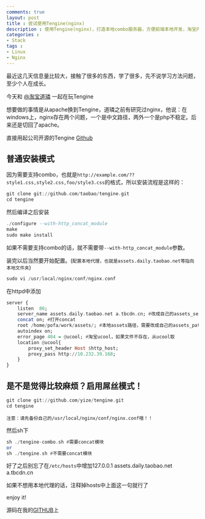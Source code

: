 ```yaml
---
comments: true
layout: post
title : 尝试使用Tengine(nginx)
description : 使用Tengine(nginx)，打造本地combo服务器，方便前端本地开发，淘宝内部前端环境配置
categories : 
- Stack
tags : 
- Linux
- Nginx
---
```



最近这几天信息量比较大，接触了很多的东西，学了很多，先不说学习方法问题，至少个人在成长。

今天和
<a wb_screen_name="淘宝道璘" href="#">@淘宝道璘</a>
一起在玩Tengine

想要做的事情是从apache换到Tengine，道璘之前有研究过nginx，他说：在windows上，nginx存在两个问题，一个是中文路径，两外一个是php不稳定。后来还是切回了apache。

直接用起公司开源的Tengine [Github](https://github.com/taobao/tengine)

## 普通安装模式

因为需要支持combo，也就是`http://example.com/??style1.css,style2.css,foo/style3.css`的格式，所以安装流程是这样的：

```haskell
git clone git://github.com/taobao/tengine.git
cd tengine
```


然后编译之后安装

```haskell
./configure --with-http_concat_module
make
sudo make install
```
如果不需要支持combo的话，就不需要带`--with-http_concat_module`参数。

装完以后当然要开始配置。(`配置本地代理，也就是assets.daily.taobao.net等指向本地文件夹`)

```haskell
sudo vi /usr/local/nginx/conf/nginx.conf
```
在httpd中添加

```haskell
server {
    listen  80;
    server_name assets.daily.taobao.net a.tbcdn.cn; #改成自己的assets_server
    concat on; #打开concat
    root /home/pofa/work/assets/; #本地assets路径，需要改成自己的assets_path
    autoindex on;
    error_page 404 = @ucool; #淘宝ucool，如果文件不存在，从ucool取
    location @ucool{
        proxy_set_header Host $http_host;
        proxy_pass http://10.232.39.168;
    }
}
```

## 是不是觉得比较麻烦？启用屌丝模式！

```haskell
git clone git://github.com/yize/tengine.git
cd tengine
```

`注意：请先备份自己的/usr/local/nginx/conf/nginx.conf哦！！`

然后sh下

```haskell
sh ./tengine-combo.sh #需要concat模块
or
sh ./tengine.sh #不需要concat模块
```
好了之后别忘了在`/etc/hosts`中增加127.0.0.1 assets.daily.taobao.net a.tbcdn.cn

如果不想用本地代理的话，注释掉hosts中上面这一句就行了

enjoy it!

源码在我的[GITHUB](https://github.com/yize/tengine)上